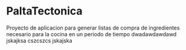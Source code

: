 # PaltaTectonica
Proyecto de aplicacion para generar listas de compra de ingredientes necesario para la cocina en un periodo de tiempo
dwadawdawdawd
jskajksa
cszcszcs
jskajska
